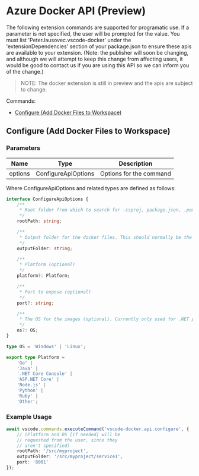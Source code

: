 # Azure Docker API (Preview)

The following extension commands are supported for programatic use. If a parameter is not specified, the user will be prompted for the value. You must list 'PeterJausovec.vscode-docker' under the 'extensionDependencies' section of your package.json to ensure these apis are available to your extension.  (Note: the publisher will soon be changing, and although we will attempt to keep this change from affecting users, it would be good to contact us if you are using this API so we can inform you of the change.)

> NOTE: The docker extension is still in preview and the apis are subject to change.

Commands:

* [Configure (Add Docker Files to Workspace)](#configure-add-docker-files-to-workspace)

## Configure (Add Docker Files to Workspace)

### Parameters

|Name|Type|Description|
|---|---|---|
|options|ConfigureApiOptions|Options for the command

Where ConfigureApiOptions and related types are defined as follows:

```typescript
interface ConfigureApiOptions {
    /**
     * Root folder from which to search for .csproj, package.json, .pom or .gradle files
     */
    rootPath: string;

    /**
     * Output folder for the docker files. This should normally be the same as rootPath or a descendent of it.
     */
    outputFolder: string;

    /**
     * Platform (optional)
     */
    platform?: Platform;

    /**
     * Port to expose (optional)
     */
    port?: string;

    /**
     * The OS for the images (optional). Currently only used for .NET platforms.
     */
    os?: OS;
}

type OS = 'Windows' | 'Linux';

export type Platform =
    'Go' |
    'Java' |
    '.NET Core Console' |
    'ASP.NET Core' |
    'Node.js' |
    'Python' |
    'Ruby' |
    'Other';
```

### Example Usage

```typescript
await vscode.commands.executeCommand('vscode-docker.api.configure', {
    // (Platform and OS [if needed] will be
    // requested from the user, since they
    // aren't specified)
    rootPath: '/src/myproject',
    outputFolder: '/src/myproject/service1',
    port: '8001'
});
```
